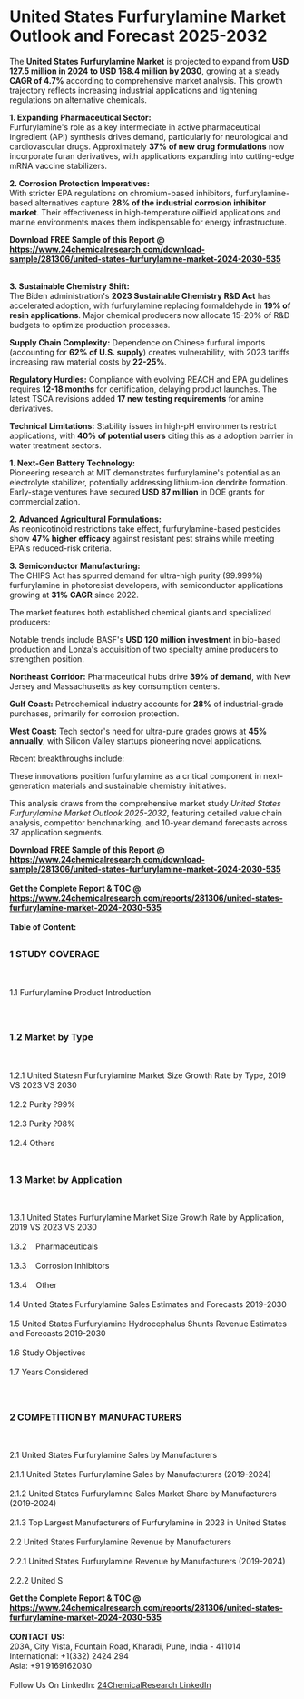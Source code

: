 <h1>United States Furfurylamine Market Outlook and Forecast 2025-2032</h1><p>The <strong>United States Furfurylamine Market</strong> is projected to expand from <strong>USD 127.5 million in 2024 to USD 168.4 million by 2030</strong>, growing at a steady <strong>CAGR of 4.7%</strong> according to comprehensive market analysis. This growth trajectory reflects increasing industrial applications and tightening regulations on alternative chemicals.</p><p><strong>1. Expanding Pharmaceutical Sector:</strong><br>
Furfurylamine's role as a key intermediate in active pharmaceutical ingredient (API) synthesis drives demand, particularly for neurological and cardiovascular drugs. Approximately <strong>37% of new drug formulations</strong> now incorporate furan derivatives, with applications expanding into cutting-edge mRNA vaccine stabilizers.</p><p><strong>2. Corrosion Protection Imperatives:</strong><br>
With stricter EPA regulations on chromium-based inhibitors, furfurylamine-based alternatives capture <strong>28% of the industrial corrosion inhibitor market</strong>. Their effectiveness in high-temperature oilfield applications and marine environments makes them indispensable for energy infrastructure.</p><div><b>Download FREE Sample of this Report @ 
            <a href="https://www.24chemicalresearch.com/download-sample/281306/united-states-furfurylamine-market-2024-2030-535">
            https://www.24chemicalresearch.com/download-sample/281306/united-states-furfurylamine-market-2024-2030-535</a></b></div><br><p><strong>3. Sustainable Chemistry Shift:</strong><br>
The Biden administration's <strong>2023 Sustainable Chemistry R&amp;D Act</strong> has accelerated adoption, with furfurylamine replacing formaldehyde in <strong>19% of resin applications</strong>. Major chemical producers now allocate 15-20% of R&amp;D budgets to optimize production processes.</p><p><strong>Supply Chain Complexity:</strong> Dependence on Chinese furfural imports (accounting for <strong>62% of U.S. supply</strong>) creates vulnerability, with 2023 tariffs increasing raw material costs by <strong>22-25%</strong>.</p><p><strong>Regulatory Hurdles:</strong> Compliance with evolving REACH and EPA guidelines requires <strong>12-18 months</strong> for certification, delaying product launches. The latest TSCA revisions added <strong>17 new testing requirements</strong> for amine derivatives.</p><p><strong>Technical Limitations:</strong> Stability issues in high-pH environments restrict applications, with <strong>40% of potential users</strong> citing this as a adoption barrier in water treatment sectors.</p><p><strong>1. Next-Gen Battery Technology:</strong><br>
Pioneering research at MIT demonstrates furfurylamine's potential as an electrolyte stabilizer, potentially addressing lithium-ion dendrite formation. Early-stage ventures have secured <strong>USD 87 million</strong> in DOE grants for commercialization.</p><p><strong>2. Advanced Agricultural Formulations:</strong><br>
As neonicotinoid restrictions take effect, furfurylamine-based pesticides show <strong>47% higher efficacy</strong> against resistant pest strains while meeting EPA's reduced-risk criteria.</p><p><strong>3. Semiconductor Manufacturing:</strong><br>
The CHIPS Act has spurred demand for ultra-high purity (99.999%) furfurylamine in photoresist developers, with semiconductor applications growing at <strong>31% CAGR</strong> since 2022.</p><p>The market features both established chemical giants and specialized producers:</p><p>Notable trends include BASF's <strong>USD 120 million investment</strong> in bio-based production and Lonza's acquisition of two specialty amine producers to strengthen position.</p><p><strong>Northeast Corridor:</strong> Pharmaceutical hubs drive <strong>39% of demand</strong>, with New Jersey and Massachusetts as key consumption centers.</p><p><strong>Gulf Coast:</strong> Petrochemical industry accounts for <strong>28%</strong> of industrial-grade purchases, primarily for corrosion protection.</p><p><strong>West Coast:</strong> Tech sector's need for ultra-pure grades grows at <strong>45% annually</strong>, with Silicon Valley startups pioneering novel applications.</p><p>Recent breakthroughs include:</p><p>These innovations position furfurylamine as a critical component in next-generation materials and sustainable chemistry initiatives.</p><p>This analysis draws from the comprehensive market study <em>United States Furfurylamine Market Outlook 2025-2032</em>, featuring detailed value chain analysis, competitor benchmarking, and 10-year demand forecasts across 37 application segments.</p><div><b>Download FREE Sample of this Report @ 
            <a href="https://www.24chemicalresearch.com/download-sample/281306/united-states-furfurylamine-market-2024-2030-535">
            https://www.24chemicalresearch.com/download-sample/281306/united-states-furfurylamine-market-2024-2030-535</a></b></div><br><div><b>Get the Complete Report & TOC @ 
            <a href="https://www.24chemicalresearch.com/reports/281306/united-states-furfurylamine-market-2024-2030-535">
            https://www.24chemicalresearch.com/reports/281306/united-states-furfurylamine-market-2024-2030-535</a></b></div><br>
            <b>Table of Content:</b><p><h2><span style="font-size:16px"><strong>1 STUDY COVERAGE</strong></span></h2><br />
<p>1.1 Furfurylamine Product Introduction</p><br />
<h2><span style="font-size:16px"><strong>1.2 Market by Type</strong></span></h2><br />
<p>1.2.1 United Statesn Furfurylamine Market Size Growth Rate by Type, 2019 VS 2023 VS 2030<br /><br />
1.2.2 Purity ?99%&nbsp;&nbsp; &nbsp;<br /><br />
1.2.3 Purity ?98%<br /><br />
1.2.4 Others<br /><br />
<h2><span style="font-size:16px"><strong>1.3 Market by Application</strong></span></h2><br />
<p>1.3.1 United States Furfurylamine Market Size Growth Rate by Application, 2019 VS 2023 VS 2030<br /><br />
1.3.2&nbsp;&nbsp; &nbsp;Pharmaceuticals<br /><br />
1.3.3&nbsp;&nbsp; &nbsp;Corrosion Inhibitors<br /><br />
1.3.4&nbsp;&nbsp; &nbsp;Other<br /><br />
1.4 United States Furfurylamine Sales Estimates and Forecasts 2019-2030<br /><br />
1.5 United States Furfurylamine Hydrocephalus Shunts Revenue Estimates and Forecasts 2019-2030<br /><br />
1.6 Study Objectives<br /><br />
1.7 Years Considered</p><br />
<h2><span style="font-size:16px"><strong>2 COMPETITION BY MANUFACTURERS</strong></span></h2><br />
<p>2.1 United States Furfurylamine Sales by Manufacturers<br /><br />
2.1.1 United States Furfurylamine Sales by Manufacturers (2019-2024)<br /><br />
2.1.2 United States Furfurylamine Sales Market Share by Manufacturers (2019-2024)<br /><br />
2.1.3 Top Largest Manufacturers of Furfurylamine in 2023 in United States<br /><br />
2.2 United States Furfurylamine Revenue by Manufacturers<br /><br />
2.2.1 United States Furfurylamine Revenue by Manufacturers (2019-2024)<br /><br />
2.2.2 United S</p><div><b>Get the Complete Report & TOC @ 
            <a href="https://www.24chemicalresearch.com/reports/281306/united-states-furfurylamine-market-2024-2030-535">
            https://www.24chemicalresearch.com/reports/281306/united-states-furfurylamine-market-2024-2030-535</a></b></div><br><b>CONTACT US:</b><br>
            203A, City Vista, Fountain Road, Kharadi, Pune, India - 411014<br>
            International: +1(332) 2424 294<br>
            Asia: +91 9169162030 <br><br>
            Follow Us On LinkedIn: <a href="https://www.linkedin.com/company/24chemicalresearch/">24ChemicalResearch LinkedIn</a>